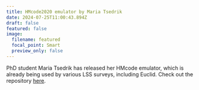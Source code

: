 ```yaml
---
title: HMcode2020 emulator by Maria Tsedrik
date: 2024-07-25T11:00:43.894Z
draft: false
featured: false
image:
  filename: featured
  focal_point: Smart
  preview_only: false
---
```

P﻿hD student Maria Tsedrik has released her HMcode emulator, which is already being used by various LSS surveys, including Euclid. Check out the repository [here](https://github.com/MariaTsedrik/HMcode2020Emu).